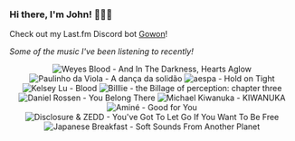 ### Hi there, I'm John! 🏄🏻‍♂️

Check out my Last.fm Discord bot [Gowon](http://gowon.ca)!

_Some of the music I've been listening to recently!_


<!-- lastfm -->
<p align="center"><img src="https://lastfm.freetls.fastly.net/i/u/64s/8214c56f1e5bc67fcd1f29073dedf822.jpg" title="Weyes Blood - And In The Darkness, Hearts Aglow"> <img src="https://lastfm.freetls.fastly.net/i/u/64s/a04816ec583e9f426f8c6fa00c9c648c.jpg" title="Paulinho da Viola - A dança da solidão"> <img src="https://lastfm.freetls.fastly.net/i/u/64s/29051e14d6e1102634f09be0e1850683.jpg" title="aespa - Hold on Tight"> <img src="https://lastfm.freetls.fastly.net/i/u/64s/570f30d6afd04262ee83a14dd3f04604.png" title="Kelsey Lu - Blood"> <img src="https://lastfm.freetls.fastly.net/i/u/64s/1821993ac8f26b011fa934faa7fcdcae.jpg" title="Billlie - the Billage of perception: chapter three"> <img src="https://lastfm.freetls.fastly.net/i/u/64s/11f4e269d6c890b9b51f279cdc5b103e.jpg" title="Daniel Rossen - You Belong There"> <img src="https://lastfm.freetls.fastly.net/i/u/64s/75335d55128dd22643873906e238ecf5.png" title="Michael Kiwanuka - KIWANUKA"> <img src="https://lastfm.freetls.fastly.net/i/u/64s/e309077565ab1e8d4e62fe881314ea4c.jpg" title="Aminé - Good for You"> <img src="https://lastfm.freetls.fastly.net/i/u/64s/5f65d71054e8f99ba2d8c32f6240aa0d.jpg" title="Disclosure & ZEDD - You've Got To Let Go If You Want To Be Free"> <img src="https://lastfm.freetls.fastly.net/i/u/64s/e3ada99d604166fa317b5d0301951de4.jpg" title="Japanese Breakfast - Soft Sounds From Another Planet"> </p>
